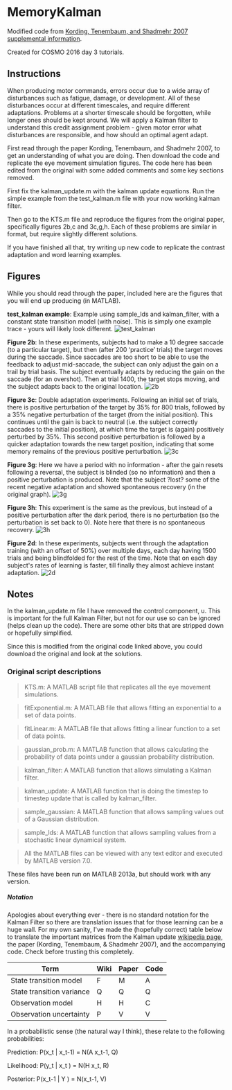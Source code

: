 # MemoryKalman

Modified code from [Kording, Tenembaum, and Shadmehr 2007 supplemental information](http://www.nature.com/neuro/journal/v10/n6/suppinfo/nn1901_S1.html).

Created for COSMO 2016 day 3 tutorials.

## Instructions

When producing motor commands, errors occur due to a wide array of disturbances such as fatigue, damage, or development. All of these disturbances occur at different timescales, and require different adaptations. Problems at a shorter timescale should be forgotten, while longer ones should be kept around. We will apply a Kalman filter to understand this credit assignment problem - given motor error what disturbances are responsible, and how should an optimal agent adapt.

First read through the paper Kording, Tenembaum, and Shadmehr 2007, to get an understanding of what you are doing. Then download the code and replicate the eye movement simulation figures. The code here has been edited from the original with some added comments and some key sections removed.

First fix the kalman_update.m with the kalman update equations. Run the simple example from the test_kalman.m file with your now working kalman filter.

Then go to the KTS.m file and reproduce the figures from the original paper, specifically figures 2b,c and 3c,g,h. Each of these problems are similar in format, but require slightly different solutions.

If you have finished all that, try writing up new code to replicate the contrast adaptation and word learning examples.

## Figures

While you should read through the paper, included here are the figures that you will end up producing (in MATLAB).

**test_kalman example**:
Example using sample_lds and kalman_filter, with a constant state transition model (with noise). This is simply one example trace - yours will likely look different.
![test_kalman](/figures/k1.png)

**Figure 2b**:
In these experiments, subjects had to make a 10 degree saccade (to a particular target),
but then (after 200 ‘practice’ trials) the target moves during the saccade.
Since saccades are too short to be able to use the feedback to adjust mid-saccade,
the subject can only adjust the gain on a trail by trial basis.
The subject eventually adapts by reducing the gain on the saccade (for an overshot).
Then at trial 1400, the target stops moving, and the subject adapts back to the original location.
![2b](/figures/2b.png)

**Figure 3c**:
Double adaptation experiments. Following an initial set of trials,
there is positive perturbation of the target by 35% for 800 trials,
followed by a 35% negative perturbation of the target (from the initial position).
This continues until the gain is back to neutral (i.e. the subject correctly saccades to the initial position),
at which time the target is (again) positively perturbed by 35%.
This second positive perturbation is followed by a quicker adaptation towards the new target position,
indicating that some memory remains of the previous positive perturbation.
![3c](/figures/3c.png)

**Figure 3g**:
Here we have a period with no information - after the gain resets following a reversal,
the subject is blinded (so no information) and then a positive perturbation is produced.
Note that the subject ?lost? some of the recent negative adaptation and showed spontaneous recovery
(in the original graph).
![3g](/figures/3g.png)

**Figure 3h**:
This experiment is the same as the previous,
but instead of a positive perturbation after the dark period,
there is no perturbation (so the perturbation is set back to 0).
Note here that there is no spontaneous recovery.
![3h](/figures/3h.png)

**Figure 2d**:
In these experiments, subjects went through the adaptation training (with an offset of 50%) over multiple days,
each day having 1500 trials and being blindfolded for the rest of the time.
Note that on each day subject's rates of learning is faster, till finally they almost achieve instant adaptation.
![2d](/figures/2d.png)


## Notes

In the kalman_update.m file I have removed the control component, u. This is important for the full Kalman Filter, but not for our use so can be ignored (helps clean up the code). There are some other bits that are stripped down or hopefully simplified.

Since this is modified from the original code linked above, you could download the original and look at the solutions.

### Original script descriptions

> KTS.m: A MATLAB script file that replicates all the eye movement simulations.

> fitExponential.m: A MATLAB file that allows fitting an exponential to a set of data points.

> fitLinear.m: A MATLAB file that allows fitting a linear function to a set of data points.

> gaussian_prob.m: A MATLAB function that allows calculating the probability of data points under a gaussian probability distribution.

> kalman_filter: A MATLAB function that allows simulating a Kalman filter.

> kalman_update: A MATLAB function that is doing the timestep to timestep update that is called by kalman_filter.

> sample_gaussian: A MATLAB function that allows sampling values out of a Gaussian distribution.

> sample_lds: A MATLAB function that allows sampling values from a stochastic linear dynamical system.

> All the MATLAB files can be viewed with any text editor and executed by MATLAB version 7.0.

These files have been run on MATLAB 2013a, but should work with any version.

##### Notation
Apologies about everything ever - there is no standard notation for the Kalman Filter so there are translation issues that for those learning can be a huge wall. For my own sanity, I've made the (hopefully correct) table below to translate the important matrices from the Kalman update [wikipedia page](https://en.wikipedia.org/wiki/Kalman_filter), the paper (Kording, Tenembaum, & Shadmehr 2007), and the accompanying code. Check before trusting this completely.

Term | Wiki | Paper | Code
--- | --- | --- | ---
State transition model | F | M | A
State transition variance | Q | Q | Q
Observation model | H | H | C
Observation uncertainty | P | V | V

In a probabilistic sense (the natural way I think), these relate to the following probabilities:

Prediction: P(x_t | x_t-1) = N(A x_t-1, Q)

Likelihood: P(y_t | x_t )  = N(H x_t, R)

Posterior: P(x_t-1 | Y )  = N(x_t-1, V)

